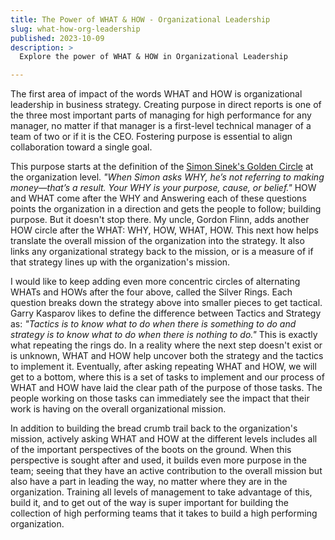 ```yaml
---
title: The Power of WHAT & HOW - Organizational Leadership
slug: what-how-org-leadership
published: 2023-10-09
description: >
  Explore the power of WHAT & HOW in Organizational Leadership

---
```


The first area of impact of the words WHAT and HOW is organizational leadership in business strategy. Creating
purpose in direct reports is one of the three most important parts of managing for high performance for any manager, no
matter if that manager is a first-level technical manager of a team of two or if it is the CEO. Fostering purpose is
essential to align collaboration toward a single goal.

This purpose starts at the definition of the [Simon Sinek's Golden Circle](https://simonsinek.com/golden-circle/) at the
organization level. _"When Simon asks WHY, he’s not referring to making money—that’s a result. Your WHY is your purpose,
cause, or belief."_ HOW and WHAT come after the WHY and Answering each of these questions points the organization in a direction and gets the people to
follow; building purpose. But it doesn't stop there. My uncle, Gordon Flinn, adds another HOW circle after the WHAT:
WHY, HOW, WHAT, HOW. This next how helps translate the overall mission of the organization into the strategy. It also
links any organizational strategy back to the mission, or is a measure of if that strategy lines up with the
organization's mission. 

I would like to keep adding even more concentric circles of alternating WHATs and HOWs after the four above, called the
Silver Rings. Each question breaks down the strategy above into smaller pieces to get tactical. Garry Kasparov likes to
define the difference between Tactics and Strategy as: _"Tactics is to know what to do when there is something to do and
strategy is to know what to do when there is nothing to do."_ This is exactly what repeating the rings do. In a reality
where the next step doesn't exist or is unknown, WHAT and HOW help uncover both the strategy and the tactics to
implement it. Eventually, after asking repeating WHAT and HOW, we will get to a bottom, where this is a set of tasks to
implement and our process of WHAT and HOW have laid the clear path of the purpose of those tasks. The people working on
those tasks can immediately see the impact that their work is having on the overall organizational mission. 

In addition to building the bread crumb trail back to the organization's mission, actively asking WHAT and HOW at the
different levels includes all of the important perspectives of the boots on the ground. When this perspective is sought
after and used, it builds even more purpose in the team; seeing that they have an active contribution to the overall
mission but also have a part in leading the way, no matter where they are in the organization. Training all levels of
management to take advantage of this, build it, and to get out of the way is super important for building the collection
of high performing teams that it takes to build a high performing organization.
